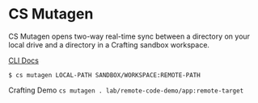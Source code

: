 # CS Mutagen

CS Mutagen opens two-way real-time sync between a directory on your local drive and a directory in a Crafting sandbox workspace.

[CLI Docs](https://docs.sandboxes.cloud/docs/command-line-tool#/mutagen)

`$ cs mutagen LOCAL-PATH SANDBOX/WORKSPACE:REMOTE-PATH`

Crafting Demo `cs mutagen . lab/remote-code-demo/app:remote-target`